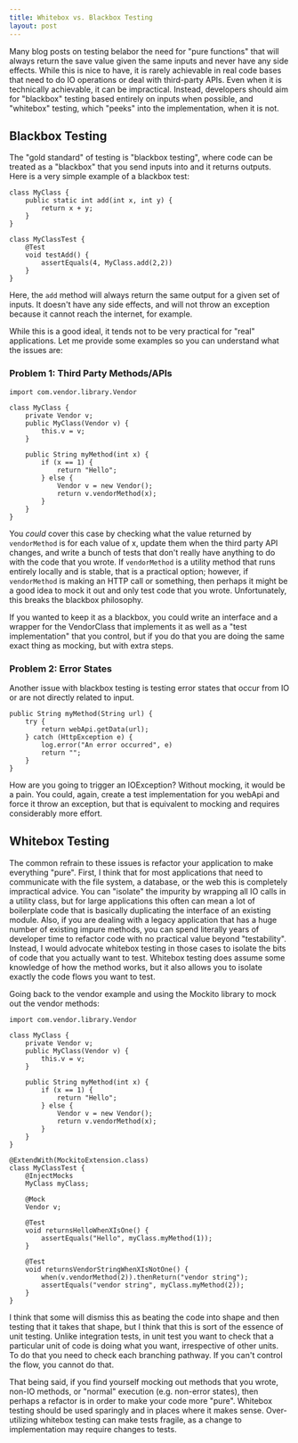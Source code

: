 ```yaml
---
title: Whitebox vs. Blackbox Testing
layout: post
---
```


Many blog posts on testing belabor the need for "pure functions" that will always return the save value given the same inputs and never have any side effects. While this is nice to have, it is rarely achievable in real code bases that need to do IO operations or deal with third-party APIs. Even when it is technically achievable, it can be impractical. Instead, developers should aim for "blackbox" testing based entirely on inputs when possible, and "whitebox" testing, which "peeks" into the implementation, when it is not.

## Blackbox Testing

The "gold standard" of testing is "blackbox testing", where code can be treated as a "blackbox" that you send inputs into and it returns outputs. Here is a very simple example of a blackbox test:

```
class MyClass {
    public static int add(int x, int y) {
        return x + y;
    }
}

class MyClassTest {
    @Test
    void testAdd() {
        assertEquals(4, MyClass.add(2,2))
    }
}
```
Here, the `add` method will always return the same output for a given set of inputs. It doesn't have any side effects, and will not throw an exception because it cannot reach the internet, for example.

 While this is a good ideal, it tends not to be very practical for "real" applications. Let me provide some examples so you can understand what the issues are:

### Problem 1: Third Party Methods/APIs

```
import com.vendor.library.Vendor

class MyClass { 
    private Vendor v;
    public MyClass(Vendor v) {
        this.v = v;
    }

    public String myMethod(int x) {
        if (x == 1) {
            return "Hello";
        } else {
            Vendor v = new Vendor();
            return v.vendorMethod(x);
        }
    }
}
```

You *could* cover this case by checking what the value returned by `vendorMethod` is for each value of x, update them when the third party API changes, and write a bunch of tests that don't really have anything to do with the code that you wrote. If `vendorMethod` is a utility method that runs entirely locally and is stable, that is a practical option; however, if `vendorMethod` is making an HTTP call or something, then perhaps it might be a good idea to mock it out and only test code that you wrote. Unfortunately, this breaks the blackbox philosophy.

If you wanted to keep it as a blackbox, you could write an interface and a wrapper for the VendorClass that implements it as well as a "test implementation" that you control, but if you do that you are doing the same exact thing as mocking, but with extra steps.


### Problem 2: Error States

Another issue with blackbox testing is testing error states that occur from IO or are not directly related to input.

```
public String myMethod(String url) {
    try {
        return webApi.getData(url);
    } catch (HttpException e) {
        log.error("An error occurred", e)
        return "";
    }
}
```
How are you going to trigger an IOException? Without mocking, it would be a pain. You could, again, create a test implementation for you webApi and force it throw an exception, but that is equivalent to mocking and requires considerably more effort. 

## Whitebox Testing

The common refrain to these issues is refactor your application to make everything "pure". First, I think that for most applications that need to communicate with the file system, a database, or the web this is completely impractical advice. You can "isolate" the impurity by wrapping all IO calls in a utility class, but for large applications this often can mean a lot of boilerplate code that is basically duplicating the interface of an existing module. Also, if you are dealing with a legacy application that has a huge number of existing impure methods, you can spend literally years of developer time to refactor code with no practical value beyond "testability". Instead, I would advocate whitebox testing in those cases to isolate the bits of code that you actually want to test. Whitebox testing does assume some knowledge of how the method works, but it also allows you to isolate exactly the code flows you want to test.

Going back to the vendor example and using the Mockito library to mock out the vendor methods:

```
import com.vendor.library.Vendor

class MyClass { 
    private Vendor v;
    public MyClass(Vendor v) {
        this.v = v;
    }
    
    public String myMethod(int x) {
        if (x == 1) {
            return "Hello";
        } else {
            Vendor v = new Vendor();
            return v.vendorMethod(x);
        }
    }
}

@ExtendWith(MockitoExtension.class)
class MyClassTest {
    @InjectMocks
    MyClass myClass;

    @Mock
    Vendor v;

    @Test
    void returnsHelloWhenXIsOne() {
        assertEquals("Hello", myClass.myMethod(1));
    }

    @Test
    void returnsVendorStringWhenXIsNotOne() {
        when(v.vendorMethod(2)).thenReturn("vendor string");
        assertEquals("vendor string", myClass.myMethod(2));
    }
}
```
I think that some will dismiss this as beating the code into shape and then testing that it takes that shape, but I think that this is sort of the essence of unit testing. Unlike integration tests, in unit test you want to check that a particular unit of code is doing what you want, irrespective of other units. To do that you need to check each branching pathway. If you can't control the flow, you cannot do that. 

That being said, if you find yourself mocking out methods that you wrote, non-IO methods, or "normal" execution (e.g. non-error states), then perhaps a refactor is in order to make your code more "pure". Whitebox testing should be used sparingly and in places where it makes sense. Over-utilizing whitebox testing can make tests fragile, as a change to implementation may require changes to tests.